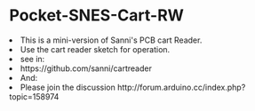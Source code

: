 # Pocket-SNES-Cart-RW

<li>This is a mini-version of Sanni's PCB cart Reader.</li>
<li>Use the cart reader sketch for operation.</li>
<li>see in:</li>
<li>https://github.com/sanni/cartreader</li>
<li>And:</li>
<li>Please join the discussion http://forum.arduino.cc/index.php?topic=158974</li>
